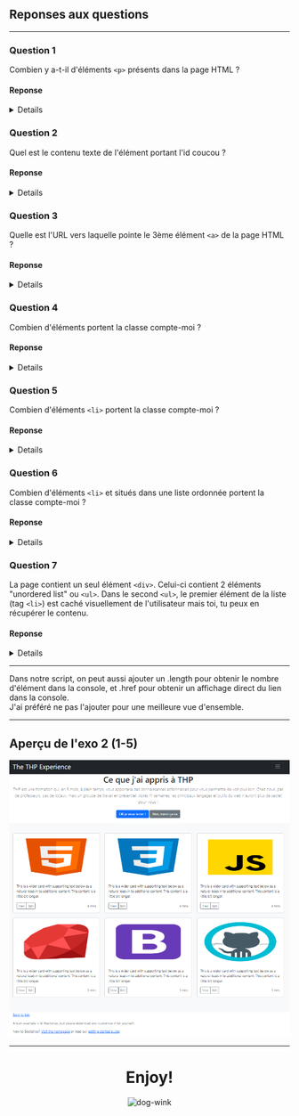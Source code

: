 ## Reponses aux questions 
<hr>

### Question 1

Combien y a-t-il d'éléments `<p>` présents dans la page HTML ?

#### Reponse

<details>
Nombre d'élements : 21
<br>
Comment l'obtenir : <br>
- `document.getElementsByTagName("p")`
</details>

### Question 2

Quel est le contenu texte de l'élément portant l'id coucou ?

#### Reponse

<details>
Element trouvé : 2. Historique et contexte (h2)
<br>
Comment l'obtenir : <br>
- `document.getElementById('coucou')`
</details>

### Question 3

Quelle est l'URL vers laquelle pointe le 3ème élément `<a>` de la page HTML ?

#### Reponse

<details>
URL trouvée : https://openclassrooms.com/fr/courses/3306901-creez-des-pages-web-interactives-avec-javascript/3501871-decouvrez-le-dom
<br>
Comment l'obtenir : <br>
- `document.getElementsByTagName('a')[2]`
</details>

### Question 4

Combien d'éléments portent la classe compte-moi ? 

#### Reponse

<details>
Nombre d'éléments : 10
<br>
Comment l'obtenir : <br>
- `document.getElementsByClassName('compte-moi')`
</details>

### Question 5

Combien d'éléments `<li>` portent la classe compte-moi ?

#### Reponse

<details>
Nombre d'éléments : 6
<br>
Comment l'obtenir : <br>
- `document.querySelectorAll("li.compte-moi")`
</details>

### Question 6

Combien d'éléments `<li>` et situés dans une liste ordonnée portent la classe compte-moi ?

#### Reponse

<details>
Nombre d'éléments : 1

Comment l'obtenir : <br>
- `document.querySelectorAll("ol li.compte-moi")`
</details>

### Question 7

La page contient un seul élément `<div>`. Celui-ci contient 2 éléments "unordered list" ou `<ul>`. Dans le second `<ul>`, le premier élément de la liste (tag `<li>`) est caché visuellement de l'utilisateur mais toi, tu peux en récupérer le contenu. 

#### Reponse

<details>
Comment l'obtenir : <br>
- `document.querySelector("div ul:nth-child(2) li").textContent`
</details>

<hr>
Dans notre script, on peut aussi ajouter un .length pour obtenir le nombre d'élément dans la console, et .href pour obtenir un affichage direct du lien dans la console.
<br>
J'ai préféré ne pas l'ajouter pour une meilleure vue d'ensemble.
<hr>

## Aperçu de l'exo 2 (1-5)

<div align="center">
<img src="WEBsite_domerde.png"alt="website-preview">
</div>

<hr>
<div align="center">
  <h1>Enjoy!</h1>
  <img src="https://iili.io/JnnsA8b.png" alt="dog-wink">
</div>